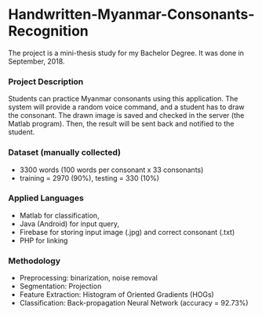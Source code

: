 # Handwritten-Myanmar-Consonants-Recognition

The project is a mini-thesis study for my Bachelor Degree. 
It was done in September, 2018.

### Project Description
Students can practice Myanmar consonants using this application. The system will provide a random voice command, and a student has to draw the consonant. The drawn image is saved and checked in the server (the Matlab program). Then, the result will be sent back and notified to the student. 

### Dataset (manually collected)
- 3300 words (100 words per consonant x 33 consonants)
- training = 2970 (90%), testing = 330 (10%)

### Applied Languages
- Matlab for classification, 
- Java (Android) for input query, 
- Firebase for storing input image (.jpg) and correct consonant (.txt)
- PHP for linking 

### Methodology
- Preprocessing: binarization, noise removal
- Segmentation: Projection
- Feature Extraction: Histogram of Oriented Gradients (HOGs)
- Classification: Back-propagation Neural Network (accuracy = 92.73%)

